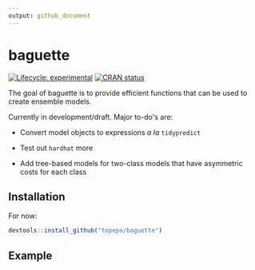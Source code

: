 ```yaml
---
output: github_document
---
```


<!-- README.md is generated from README.Rmd. Please edit that file -->


# baguette

<!-- badges: start -->
[![Lifecycle: experimental](https://img.shields.io/badge/lifecycle-experimental-orange.svg)](https://www.tidyverse.org/lifecycle/#experimental)
[![CRAN status](https://www.r-pkg.org/badges/version/baguette)](https://cran.r-project.org/package=baguette)
<!-- badges: end -->

The goal of baguette is to provide efficient functions that can be used to create ensemble models. 

Currently in development/draft. Major to-do's are:

 * Convert model objects to expressions _a la_ `tidypredict`

 * Test out `hardhat` more

 * Add tree-based models for two-class models that have asymmetric costs for each class 


## Installation

For now:

``` r
devtools::install_github("topepo/baguette")
```

## Example

